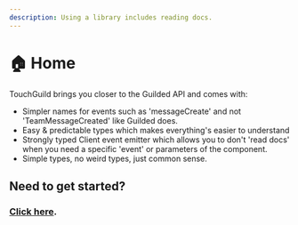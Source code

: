 ```yaml
---
description: Using a library includes reading docs.
---
```


# 🏠 Home

TouchGuild brings you closer to the Guilded API and comes with:

* Simpler names for events such as 'messageCreate' and not 'TeamMessageCreated' like Guilded does.
* Easy & predictable types which makes everything's easier to understand
* Strongly typed Client event emitter which allows you to don't 'read docs' when you need a specific 'event' or parameters of the component.
* Simple types, no weird types, just common sense.

## Need to get started?

### [Click here](../#get-started-its-easy.).





